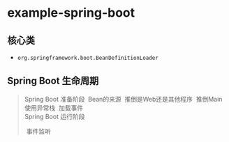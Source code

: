 # example-spring-boot


## 核心类
  * `org.springframework.boot.BeanDefinitionLoader`





## Spring Boot 生命周期

>Spring Boot 准备阶段
>​    Bean的来源
>​    推倒是Web还是其他程序
>​	推倒Main 使用异常栈
>​	加载事件
>​	
>Spring Boot 运行阶段
>
>​    事件监听